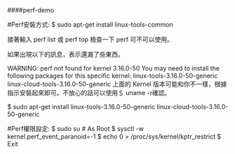 ####perf-demo

#Perf安裝方式:
$ sudo apt-get install linux-tools-common

接著輸入 perf list 或 perf top 檢查一下 perf 可不可以使用。

如果出現以下的訊息，表示還漏了些東西。

WARNING: perf not found for kernel 3.16.0-50
You may need to install the following packages for this specific kernel:
    linux-tools-3.16.0-50-generic
    linux-cloud-tools-3.16.0-50-generic
上面的 Kernel 版本可能和你不一樣，根據指示安裝起來即可。不放心的話可以使用＄ uname -r確認。

$ sudo apt-get install linux-tools-3.16.0-50-generic linux-cloud-tools-3.16.0-50-generic

#Perf權限設定:
$ sudo su # As Root
$ sysctl -w kernel.perf_event_paranoid=-1
$ echo 0 > /proc/sys/kernel/kptr_restrict
$ Exit
